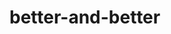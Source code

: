 # better-and-better
<!-- 脚本的用处safety：用于在windows或者在linux下批量建文件夹和初始文件，遍历创建的文件夹和文件
脚本使用方法:
python safety.py +生成文件夹文件的路径(路径不存在也行) +生成文件夹的数量
windows :python safety.py D:\test\ 8
linux :python3 safety.py /mnt/d/test/ 8 -->